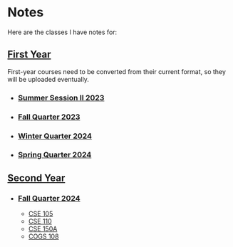 # Notes
Here are the classes I have notes for: 

## [First Year](First%20Year)
First-year courses need to be converted from their current format, so they will be uploaded eventually.

- ### [Summer Session II 2023](First%20Year/Summer%20Session%20II%202023)

- ### [Fall Quarter 2023](First%20Year/Fall%20Quarter%202023)

- ### [Winter Quarter 2024](First%20Year/Winter%20Quarter%202024)

- ### [Spring Quarter 2024](First%20Year/Spring%20Quarter%202024)

## [Second Year](Second%20Year)

- ### [Fall Quarter 2024](Second%20Year/Fall%20Quarter%202024)
  - [CSE 105](Second%20Year/Fall%20Quarter%202024/CSE%20105)
  - [CSE 110](Second%20Year/Fall%20Quarter%202024/CSE%20110)
  - [CSE 150A](Second%20Year/Fall%20Quarter%202024/CSE%20150A)
  - [COGS 108](Second%20Year/Fall%20Quarter%202024/COGS%20108)
